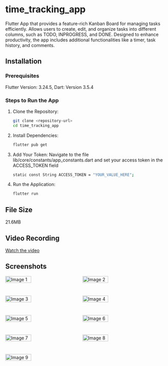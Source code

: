 # time_tracking_app

Flutter App that provides a feature-rich Kanban Board for managing tasks efficiently. Allows users to create, edit, and organize tasks into different columns, such as TODO, INPROGRESS, and DONE. Designed to enhance productivity, the app includes additional functionalities like a timer, task history, and comments.


## Installation

### Prerequisites
Flutter Version: 3.24.5, Dart: Version 3.5.4

### Steps to Run the App
1. Clone the Repository:
   ```bash
   git clone <repository-url>
   cd time_tracking_app
   ```

2. Install Dependencies:
   ```bash
   flutter pub get
   ```

3. Add Your Token: Navigate to the file lib/core/constants/app_constants.dart and set your access token in the ACCESS_TOKEN field
   ```bash
   static const String ACCESS_TOKEN = "YOUR_VALUE_HERE";
   ```

4. Run the Application:
   ```bash
   flutter run
   ```

## File Size
21.6MB

## Video Recording

[Watch the video](https://drive.google.com/file/d/1CrzAvGE6YppkUDUj2j3_cTIg_Nw-quoA/view?usp=drivesdk)

## Screenshots

<div style="display: flex; flex-wrap: wrap; gap: 40px;">
    <img src="https://github.com/user-attachments/assets/92c6309d-7f00-4ac5-b83f-12c5d991fdd7" alt="Image 1" width="40%">
    <img src="https://github.com/user-attachments/assets/d0b3a907-8775-40e3-8134-d5e8e04398fb" alt="Image 2" width="40%">
    <img src="https://github.com/user-attachments/assets/ecdf9e09-0e10-46cc-b1cf-6697dc5620ca" alt="Image 3" width="40%">
    <img src="https://github.com/user-attachments/assets/d00123ba-bf7f-427e-a5d0-ca5b3ca64ff0" alt="Image 4" width="40%">
    <img src="https://github.com/user-attachments/assets/9a8bfb73-04ca-43cf-b781-8d70dba12b0d" alt="Image 5" width="40%">
    <img src="https://github.com/user-attachments/assets/28613342-f9e1-405c-8a09-b3190bd02404" alt="Image 6" width="40%">
    <img src="https://github.com/user-attachments/assets/54722f2b-69b6-4dba-bef0-4e645e06b5fe" alt="Image 7" width="40%">
    <img src="https://github.com/user-attachments/assets/ff2057d5-01ec-4f9f-9fae-6beefd2f5cce" alt="Image 8" width="40%">
    <img src="https://github.com/user-attachments/assets/39247d21-3404-4c55-9e9b-c5a4b381a8ac" alt="Image 9" width="40%">
</div>
